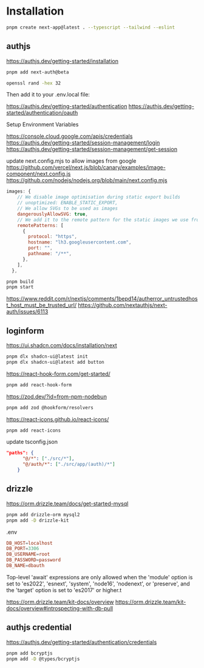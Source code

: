# Installation

```sh
pnpm create next-app@latest . --typescript --tailwind --eslint
```

## authjs

<https://authjs.dev/getting-started/installation>

```sh
pnpm add next-auth@beta
```

```sh
openssl rand -hex 32
```

Then add it to your .env.local file:

<https://authjs.dev/getting-started/authentication>
<https://authjs.dev/getting-started/authentication/oauth>

Setup Environment Variables

<https://console.cloud.google.com/apis/credentials>
<https://authjs.dev/getting-started/session-management/login>
<https://authjs.dev/getting-started/session-management/get-session>

update next.config.mjs to allow images from google
<https://github.com/vercel/next.js/blob/canary/examples/image-component/next.config.js>
<https://github.com/nodejs/nodejs.org/blob/main/next.config.mjs>

```mjs
images: {
    // We disable image optimisation during static export builds
    // unoptimized: ENABLE_STATIC_EXPORT,
    // We allow SVGs to be used as images
    dangerouslyAllowSVG: true,
    // We add it to the remote pattern for the static images we use from Google Cloud Storage
    remotePatterns: [
      {
        protocol: "https",
        hostname: "lh3.googleusercontent.com",
        port: "",
        pathname: "/**",
      },
    ],
  },
```

```sh
pnpm build
pnpm start
```

<https://www.reddit.com/r/nextjs/comments/1bepd14/autherror_untrustedhost_host_must_be_trusted_url/>
<https://github.com/nextauthjs/next-auth/issues/6113>

## loginform

<https://ui.shadcn.com/docs/installation/next>

```sh
pnpm dlx shadcn-ui@latest init
pnpm dlx shadcn-ui@latest add button
```

<https://react-hook-form.com/get-started/>

```sh
pnpm add react-hook-form
```

<https://zod.dev/?id=from-npm-nodebun>

```sh
pnpm add zod @hookform/resolvers
```

<https://react-icons.github.io/react-icons/>

```sh
pnpm add react-icons
```

update tsconfig.json

```json
"paths": {
      "@/*": ["./src/*"],
      "@/auth/*": ["./src/app/(auth)/*"]
    }
```

## drizzle

<https://orm.drizzle.team/docs/get-started-mysql>

```sh
pnpm add drizzle-orm mysql2
pnpm add -D drizzle-kit
```

.env

```conf
DB_HOST=localhost
DB_PORT=3306
DB_USERNAME=root
DB_PASSWORD=password
DB_NAME=dbauth
```

Top-level 'await' expressions are only allowed when the 'module' option is set to 'es2022', 'esnext', 'system', 'node16', 'nodenext', or 'preserve', and the 'target' option is set to 'es2017' or higher.t

<https://orm.drizzle.team/kit-docs/overview>
<https://orm.drizzle.team/kit-docs/overview#introspecting-with-db-pull>

## authjs credential

<https://authjs.dev/getting-started/authentication/credentials>

```sh
pnpm add bcryptjs
pnpm add -D @types/bcryptjs
```
